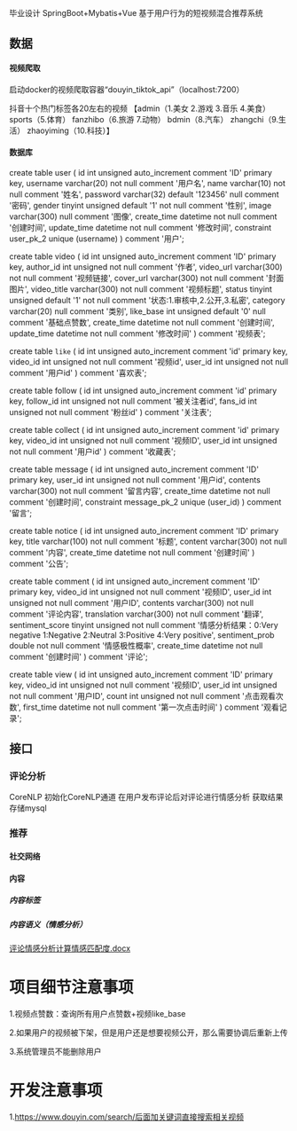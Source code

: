 毕业设计
SpringBoot+Mybatis+Vue
基于用户行为的短视频混合推荐系统



## 数据

#### 视频爬取
启动docker的视频爬取容器“douyin_tiktok_api”（localhost:7200）

抖音十个热门标签各20左右的视频
【admin（1.美女 2.游戏 3.音乐 4.美食） 
sports（5.体育） 
fanzhibo（6.旅游 7.动物） 
bdmin（8.汽车） 
zhangchi（9.生活） 
zhaoyiming（10.科技）】



#### 数据库
create table user
(
id          int unsigned auto_increment comment 'ID'
primary key,
username    varchar(20)                       not null comment '用户名',
name        varchar(10)                       not null comment '姓名',
password    varchar(32)      default '123456' null comment '密码',
gender      tinyint unsigned default '1'      not null comment '性别',
image       varchar(300)                      null comment '图像',
create_time datetime                          not null comment '创建时间',
update_time datetime                          not null comment '修改时间',
constraint user_pk_2
unique (username)
)
comment '用户';

create table video
(
id          int unsigned auto_increment comment 'ID'
primary key,
author_id   int unsigned                 not null comment '作者',
video_url   varchar(300)                 not null comment '视频链接',
cover_url   varchar(300)                 not null comment '封面图片',
video_title varchar(300)                 not null comment '视频标题',
status      tinyint unsigned default '1' not null comment '状态:1.审核中,2.公开,3.私密',
category    varchar(20)                  null comment '类别',
like_base   int unsigned     default '0' null comment '基础点赞数',
create_time datetime                     not null comment '创建时间',
update_time datetime                     not null comment '修改时间'
)
comment '视频表';

create table `like`
(
id       int unsigned auto_increment comment 'id'
primary key,
video_id int unsigned not null comment '视频id',
user_id  int unsigned not null comment '用户id'
)
comment '喜欢表';

create table follow
(
id        int unsigned auto_increment comment 'id'
primary key,
follow_id int unsigned not null comment '被关注者id',
fans_id   int unsigned not null comment '粉丝id'
)
comment '关注表';

create table collect
(
id       int unsigned auto_increment comment 'id'
primary key,
video_id int unsigned not null comment '视频ID',
user_id  int unsigned not null comment '用户id'
)
comment '收藏表';

create table message
(
id          int unsigned auto_increment comment 'ID'
primary key,
user_id     int unsigned not null comment '用户id',
contents    varchar(300) not null comment '留言内容',
create_time datetime     not null comment '创建时间',
constraint message_pk_2
unique (user_id)
)
comment '留言';

create table notice
(
id          int unsigned auto_increment comment 'ID'
primary key,
title       varchar(100) not null comment '标题',
content     varchar(300) not null comment '内容',
create_time datetime     not null comment '创建时间'
)
comment '公告';

create table comment
(
id              int unsigned auto_increment comment 'ID'
primary key,
video_id        int unsigned     not null comment '视频ID',
user_id         int unsigned     not null comment '用户ID',
contents        varchar(300)     not null comment '评论内容',
translation     varchar(300)     not null comment '翻译',
sentiment_score tinyint unsigned not null comment '情感分析结果：0:Very negative 1:Negative 2:Neutral 3:Positive 4:Very positive',
sentiment_prob  double           not null comment '情感极性概率',
create_time     datetime         not null comment '创建时间'
)
comment '评论';

create table view
(
id         int unsigned auto_increment comment 'ID'
primary key,
video_id   int unsigned not null comment '视频ID',
user_id    int unsigned not null comment '用户ID',
count      int unsigned not null comment '点击观看次数',
first_time datetime     not null comment '第一次点击时间'
)
comment '观看记录';




## 接口

### 评论分析
CoreNLP
初始化CoreNLP通道
在用户发布评论后对评论进行情感分析
获取结果存储mysql


### 推荐
#### 社交网络


#### 内容
##### 内容标签
##### 内容语义（情感分析）
[评论情感分析计算情感匹配度.docx](../../../2021.9-2025.7%20%E6%AD%A6%E6%B1%89%E7%A7%91%E6%8A%80%E5%A4%A7%E5%AD%A6%E6%9C%AC%E7%A7%91/%E6%AF%95%E4%B8%9A%E8%AE%BE%E8%AE%A1/%E6%AF%95%E4%B8%9A%E8%AE%BA%E6%96%87/%E4%BD%BF%E7%94%A8%E5%85%AC%E5%BC%8F%E5%8F%82%E8%80%83/%E8%AF%84%E8%AE%BA%E6%83%85%E6%84%9F%E5%88%86%E6%9E%90%E8%AE%A1%E7%AE%97%E6%83%85%E6%84%9F%E5%8C%B9%E9%85%8D%E5%BA%A6.docx)

# 项目细节注意事项
1.视频点赞数：查询所有用户点赞数+视频like_base

2.如果用户的视频被下架，但是用户还是想要视频公开，那么需要协调后重新上传

3.系统管理员不能删除用户



# 开发注意事项
1.https://www.douyin.com/search/后面加关键词直接搜索相关视频
